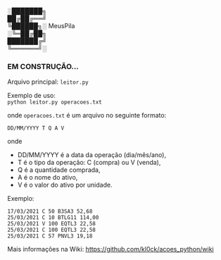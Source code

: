 
░███████╗  
██╔██╔══╝  
╚██████╗░  MeusPila    
░╚═██╔██╗  
███████╔╝  
╚══════╝░  

### EM CONSTRUÇÃO...

Arquivo principal: `leitor.py`  

Exemplo de uso:  
  `python leitor.py operacoes.txt`  

onde `operacoes.txt` é um arquivo no seguinte formato:

```
DD/MM/YYYY T Q A V
```
onde 
- DD/MM/YYYY é a data da operação (dia/mês/ano),
- T é o tipo da operação: C (compra) ou V (venda),
- Q é a quantidade comprada,
- A é o nome do ativo,
- V é o valor do ativo por unidade.

Exemplo:
```
17/03/2021 C 50 B3SA3 52,68
25/03/2021 C 10 BTLG11 114,00
25/03/2021 V 100 EQTL3 22,58
25/03/2021 C 100 EQTL3 22,58
25/03/2021 C 57 PNVL3 19,18
```

Mais informações na Wiki:
https://github.com/kl0ck/acoes_python/wiki
